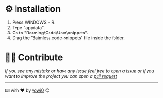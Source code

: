 # ⚙ Installation

1. Press WINDOWS + R.
2. Type "appdata".
3. Go to "Roaming\Code\User\snippets".
4. Drag the "Baimless.code-snippets" file inside the folder.

# 🙋‍♂️ Contribute

_If you see any mistake or have any issue feel free to open a [issue](https://github.com/rollraw/baimless-api-book/issues) or if you want to improve the project you can open a [pull request](https://github.com/rollraw/baimless-api-book/pulls)_

---
⌨️ with ❤️ by [yowi0](https://github.com/yowi0) 😊
